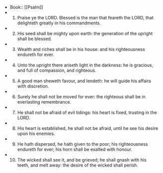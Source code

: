 - Book:: [[Psalm]]
- 1. Praise ye the LORD. Blessed is the man that feareth the LORD, that delighteth greatly in his commandments.
- 2. His seed shall be mighty upon earth: the generation of the upright shall be blessed.
- 3. Wealth and riches shall be in his house: and his righteousness endureth for ever.
- 4. Unto the upright there ariseth light in the darkness: he is gracious, and full of compassion, and righteous.
- 5. A good man sheweth favour, and lendeth: he will guide his affairs with discretion.
- 6. Surely he shall not be moved for ever: the righteous shall be in everlasting remembrance.
- 7. He shall not be afraid of evil tidings: his heart is fixed, trusting in the LORD.
- 8. His heart is established, he shall not be afraid, until he see his desire upon his enemies.
- 9. He hath dispersed, he hath given to the poor; his righteousness endureth for ever; his horn shall be exalted with honour.
- 10. The wicked shall see it, and be grieved; he shall gnash with his teeth, and melt away: the desire of the wicked shall perish.

